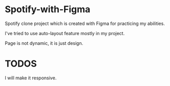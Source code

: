 # Spotify-with-Figma

Spotify clone project which is created with Figma for practicing my abilities.

I've tried to use auto-layout feature mostly in my project.

Page is not dynamic, it is just design.

# TODOS

I will make it responsive.
